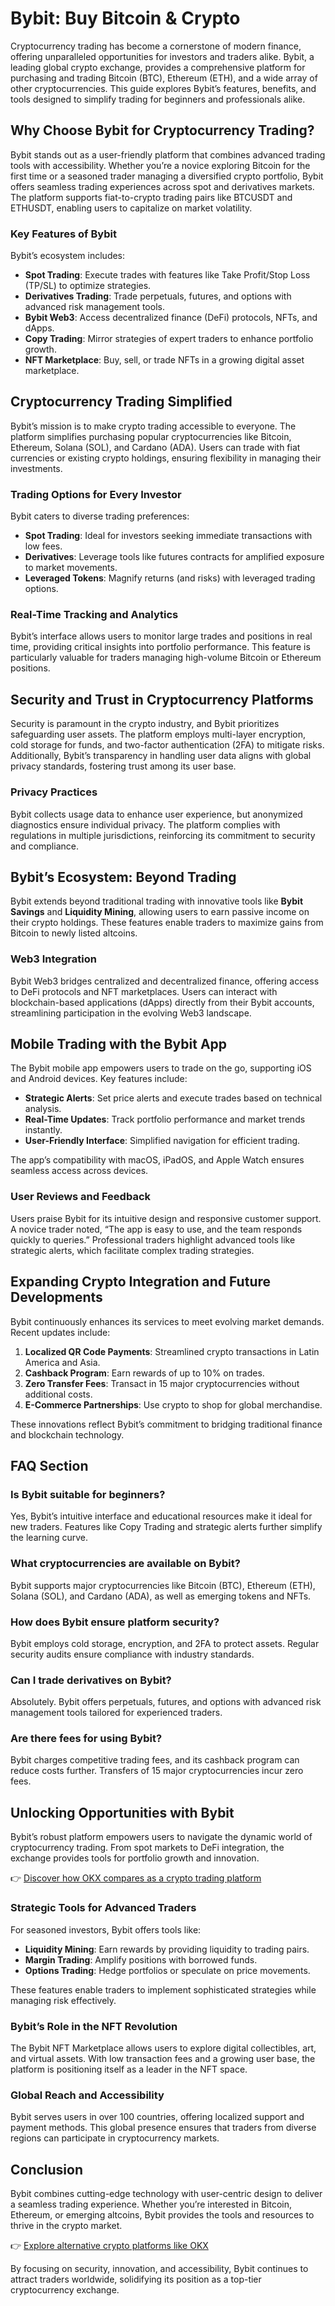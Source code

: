 # Bybit: Buy Bitcoin & Crypto  

Cryptocurrency trading has become a cornerstone of modern finance, offering unparalleled opportunities for investors and traders alike. Bybit, a leading global crypto exchange, provides a comprehensive platform for purchasing and trading Bitcoin (BTC), Ethereum (ETH), and a wide array of other cryptocurrencies. This guide explores Bybit’s features, benefits, and tools designed to simplify trading for beginners and professionals alike.  

## Why Choose Bybit for Cryptocurrency Trading?  

Bybit stands out as a user-friendly platform that combines advanced trading tools with accessibility. Whether you’re a novice exploring Bitcoin for the first time or a seasoned trader managing a diversified crypto portfolio, Bybit offers seamless trading experiences across spot and derivatives markets. The platform supports fiat-to-crypto trading pairs like BTCUSDT and ETHUSDT, enabling users to capitalize on market volatility.  

### Key Features of Bybit  

Bybit’s ecosystem includes:  
- **Spot Trading**: Execute trades with features like Take Profit/Stop Loss (TP/SL) to optimize strategies.  
- **Derivatives Trading**: Trade perpetuals, futures, and options with advanced risk management tools.  
- **Bybit Web3**: Access decentralized finance (DeFi) protocols, NFTs, and dApps.  
- **Copy Trading**: Mirror strategies of expert traders to enhance portfolio growth.  
- **NFT Marketplace**: Buy, sell, or trade NFTs in a growing digital asset marketplace.  

## Cryptocurrency Trading Simplified  

Bybit’s mission is to make crypto trading accessible to everyone. The platform simplifies purchasing popular cryptocurrencies like Bitcoin, Ethereum, Solana (SOL), and Cardano (ADA). Users can trade with fiat currencies or existing crypto holdings, ensuring flexibility in managing their investments.  

### Trading Options for Every Investor  

Bybit caters to diverse trading preferences:  
- **Spot Trading**: Ideal for investors seeking immediate transactions with low fees.  
- **Derivatives**: Leverage tools like futures contracts for amplified exposure to market movements.  
- **Leveraged Tokens**: Magnify returns (and risks) with leveraged trading options.  

### Real-Time Tracking and Analytics  

Bybit’s interface allows users to monitor large trades and positions in real time, providing critical insights into portfolio performance. This feature is particularly valuable for traders managing high-volume Bitcoin or Ethereum positions.  

## Security and Trust in Cryptocurrency Platforms  

Security is paramount in the crypto industry, and Bybit prioritizes safeguarding user assets. The platform employs multi-layer encryption, cold storage for funds, and two-factor authentication (2FA) to mitigate risks. Additionally, Bybit’s transparency in handling user data aligns with global privacy standards, fostering trust among its user base.  

### Privacy Practices  

Bybit collects usage data to enhance user experience, but anonymized diagnostics ensure individual privacy. The platform complies with regulations in multiple jurisdictions, reinforcing its commitment to security and compliance.  

## Bybit’s Ecosystem: Beyond Trading  

Bybit extends beyond traditional trading with innovative tools like **Bybit Savings** and **Liquidity Mining**, allowing users to earn passive income on their crypto holdings. These features enable traders to maximize gains from Bitcoin to newly listed altcoins.  

### Web3 Integration  

Bybit Web3 bridges centralized and decentralized finance, offering access to DeFi protocols and NFT marketplaces. Users can interact with blockchain-based applications (dApps) directly from their Bybit accounts, streamlining participation in the evolving Web3 landscape.  

## Mobile Trading with the Bybit App  

The Bybit mobile app empowers users to trade on the go, supporting iOS and Android devices. Key features include:  
- **Strategic Alerts**: Set price alerts and execute trades based on technical analysis.  
- **Real-Time Updates**: Track portfolio performance and market trends instantly.  
- **User-Friendly Interface**: Simplified navigation for efficient trading.  

The app’s compatibility with macOS, iPadOS, and Apple Watch ensures seamless access across devices.  

### User Reviews and Feedback  

Users praise Bybit for its intuitive design and responsive customer support. A novice trader noted, “The app is easy to use, and the team responds quickly to queries.” Professional traders highlight advanced tools like strategic alerts, which facilitate complex trading strategies.  

## Expanding Crypto Integration and Future Developments  

Bybit continuously enhances its services to meet evolving market demands. Recent updates include:  
1. **Localized QR Code Payments**: Streamlined crypto transactions in Latin America and Asia.  
2. **Cashback Program**: Earn rewards of up to 10% on trades.  
3. **Zero Transfer Fees**: Transact in 15 major cryptocurrencies without additional costs.  
4. **E-Commerce Partnerships**: Use crypto to shop for global merchandise.  

These innovations reflect Bybit’s commitment to bridging traditional finance and blockchain technology.  

## FAQ Section  

### Is Bybit suitable for beginners?  
Yes, Bybit’s intuitive interface and educational resources make it ideal for new traders. Features like Copy Trading and strategic alerts further simplify the learning curve.  

### What cryptocurrencies are available on Bybit?  
Bybit supports major cryptocurrencies like Bitcoin (BTC), Ethereum (ETH), Solana (SOL), and Cardano (ADA), as well as emerging tokens and NFTs.  

### How does Bybit ensure platform security?  
Bybit employs cold storage, encryption, and 2FA to protect assets. Regular security audits ensure compliance with industry standards.  

### Can I trade derivatives on Bybit?  
Absolutely. Bybit offers perpetuals, futures, and options with advanced risk management tools tailored for experienced traders.  

### Are there fees for using Bybit?  
Bybit charges competitive trading fees, and its cashback program can reduce costs further. Transfers of 15 major cryptocurrencies incur zero fees.  

## Unlocking Opportunities with Bybit  

Bybit’s robust platform empowers users to navigate the dynamic world of cryptocurrency trading. From spot markets to DeFi integration, the exchange provides tools for portfolio growth and innovation.  

👉 [Discover how OKX compares as a crypto trading platform](https://bit.ly/okx-bonus)  

### Strategic Tools for Advanced Traders  

For seasoned investors, Bybit offers tools like:  
- **Liquidity Mining**: Earn rewards by providing liquidity to trading pairs.  
- **Margin Trading**: Amplify positions with borrowed funds.  
- **Options Trading**: Hedge portfolios or speculate on price movements.  

These features enable traders to implement sophisticated strategies while managing risk effectively.  

### Bybit’s Role in the NFT Revolution  

The Bybit NFT Marketplace allows users to explore digital collectibles, art, and virtual assets. With low transaction fees and a growing user base, the platform is positioning itself as a leader in the NFT space.  

### Global Reach and Accessibility  

Bybit serves users in over 100 countries, offering localized support and payment methods. This global presence ensures that traders from diverse regions can participate in cryptocurrency markets.  

## Conclusion  

Bybit combines cutting-edge technology with user-centric design to deliver a seamless trading experience. Whether you’re interested in Bitcoin, Ethereum, or emerging altcoins, Bybit provides the tools and resources to thrive in the crypto market.  

👉 [Explore alternative crypto platforms like OKX](https://bit.ly/okx-bonus)  

By focusing on security, innovation, and accessibility, Bybit continues to attract traders worldwide, solidifying its position as a top-tier cryptocurrency exchange.